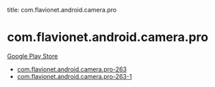 title: com.flavionet.android.camera.pro
# com.flavionet.android.camera.pro


[Google Play Store](https://play.google.com/store/apps/details?id=com.flavionet.android.camera.pro)


* [com.flavionet.android.camera.pro-263](./com.flavionet.android.camera.pro-263/)
* [com.flavionet.android.camera.pro-263-1](./com.flavionet.android.camera.pro-263-1/)